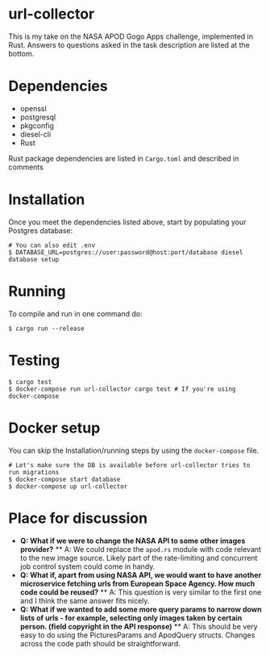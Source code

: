 # url-collector
This is my take on the NASA APOD Gogo Apps challenge, implemented in
Rust. Answers to questions asked in the task description are listed at
the bottom.

# Dependencies
- openssl
- postgresql
- pkgconfig
- diesel-cli
- Rust

Rust package dependencies are listed in `Cargo.toml` and described in comments

# Installation
Once you meet the dependencies listed above, start by populating your Postgres database:
```console
# You can also edit .env
$ DATABASE_URL=postgres://user:password@host:port/database diesel database setup
```

# Running
To compile and run in one command do:
```console
$ cargo run --release
```

# Testing
```console
$ cargo test
$ docker-compose run url-collector cargo test # If you're using docker-compose
```

# Docker setup
You can skip the Installation/running steps by using the `docker-compose` file. 
```console
# Let's make sure the DB is available before url-collector tries to run migrations
$ docker-compose start database
$ docker-compose up url-collector
```

# Place for discussion
* **Q: What if we were to change the NASA API to some other images provider?**
** A: We could replace the `apod.rs` module with code relevant to the
new image source. Likely part of the rate-limiting and concurrent job
control system could come in handy.
* **Q: What if, apart from using NASA API, we would want to have
  another microservice fetching urls from European Space Agency. How
  much code could be reused?**
** A: This question is very similar to the first one and I think the
same answer fits nicely.
* **Q: What if we wanted to add some more query params to narrow down
  lists of urls - for example, selecting only images taken by certain
  person. (field copyright in the API response)**
** A: This should be very easy to do using the PicturesParams and
ApodQuery structs. Changes across the code path should be
straightforward.
